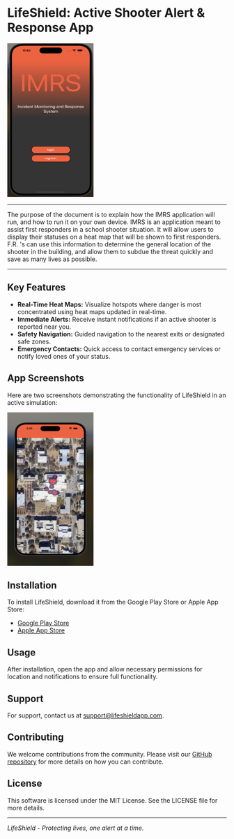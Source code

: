 # LifeShield: Active Shooter Alert & Response App

<img src="./img/landingpage.png" alt="Logo" width="198" height="352">

***

The purpose of the document is to explain how the IMRS application will run, and how to run it on your own device. IMRS is an application meant to assist first responders in a school shooter situation. It will allow users to display their statuses on a heat map that will be shown to first responders. F.R. 's can use this information to determine the general location of the shooter in the building, and allow them to subdue the threat quickly and save as many lives as possible.

***

## Key Features

- **Real-Time Heat Maps:** Visualize hotspots where danger is most concentrated using heat maps updated in real-time.
- **Immediate Alerts:** Receive instant notifications if an active shooter is reported near you.
- **Safety Navigation:** Guided navigation to the nearest exits or designated safe zones.
- **Emergency Contacts:** Quick access to contact emergency services or notify loved ones of your status.

## App Screenshots

Here are two screenshots demonstrating the functionality of LifeShield in an active simulation:

<img src="./img/heatmap.png" alt="Logo" width="198" height="352">

## Installation

To install LifeShield, download it from the Google Play Store or Apple App Store:

- [Google Play Store](link_to_google_play)
- [Apple App Store](link_to_apple_store)

## Usage

After installation, open the app and allow necessary permissions for location and notifications to ensure full functionality.

## Support

For support, contact us at [support@lifeshieldapp.com](mailto:support@lifeshieldapp.com).

## Contributing

We welcome contributions from the community. Please visit our [GitHub repository](link_to_github) for more details on how you can contribute.

## License

This software is licensed under the MIT License. See the LICENSE file for more details.

---

*LifeShield - Protecting lives, one alert at a time.*

